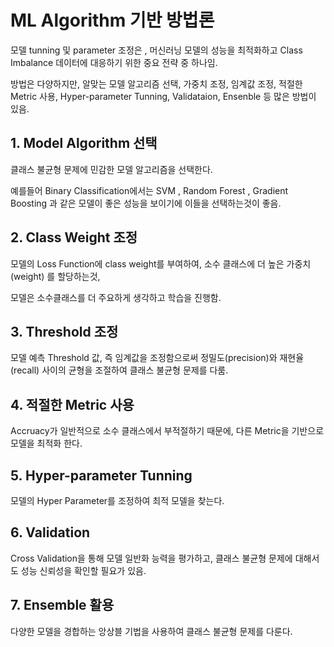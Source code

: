 # ML Algorithm 기반 방법론
모델 tunning 및 parameter 조정은 , 머신러닝 모델의 성능을 최적화하고 Class Imbalance 데이터에 대응하기 위한 중요 전략 중 하나임.

방법은 다양하지만, 알맞는 모델 알고리즘 선택, 가중치 조정, 임계값 조정, 적절한 Metric 사용, Hyper-parameter Tunning, Validataion, Ensenble 등 많은 방법이 있음.

## 1. Model Algorithm 선택
클래스 불균형 문제에 민감한 모델 알고리즘을 선택한다.

예를들어 Binary Classification에서는 SVM , Random Forest , Gradient Boosting 과 같은 모델이 좋은 성능을 보이기에 이들을 선택하는것이 좋음. 

## 2. Class Weight 조정
모델의 Loss Function에 class weight를 부여하여, 소수 클래스에 더 높은 가중치 (weight) 를 할당하는것,

모델은 소수클래스를 더 주요하게 생각하고 학습을 진행함.

## 3. Threshold 조정
모델 예측 Threshold 값, 즉 임계값을 조정함으로써 정밀도(precision)와 재현율(recall) 사이의 균형을 조절하여 클래스 불균형 문제를 다룸.

## 4. 적절한 Metric 사용
Accruacy가 일반적으로 소수 클래스에서 부적절하기 때문에, 다른 Metric을 기반으로 모델을 최적화 한다.

## 5. Hyper-parameter Tunning
모델의 Hyper Parameter를 조정하여 최적 모델을 찾는다.

## 6. Validation
Cross Validation을 통해 모델 일반화 능력을 평가하고, 클래스 불균형 문제에 대해서도 성능 신뢰성을 확인할 필요가 있음.

## 7. Ensemble 활용
다양한 모델을 경합하는 앙상블 기법을 사용하여 클래스 불균형 문제를 다룬다.
